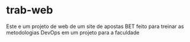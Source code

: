 # trab-web

Este e um projeto de web de um site de apostas BET feito para treinar as metodologias DevOps em um projeto para a faculdade
